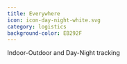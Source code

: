 ```yaml
---
title: Everywhere
icon: icon-day-night-white.svg
category: logistics
background-color: EB292F
---
```


Indoor-Outdoor and Day-Night tracking
